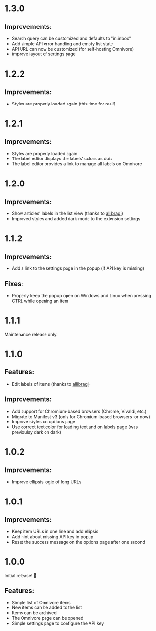 # 1.3.0

## Improvements:

- Search query can be customized and defaults to "in:inbox"
- Add simple API error handling and empty list state
- API URL can now be customized (for self-hosting Omnivore)
- Improve layout of settings page

# 1.2.2

## Improvements:

- Styles are properly loaded again (this time for real!)

# 1.2.1

## Improvements:

- Styles are properly loaded again
- The label editor displays the labels’ colors as dots
- The label editor provides a link to manage all labels on Omnivore

# 1.2.0

## Improvements:

- Show articles’ labels in the list view (thanks to [allibragi](https://github.com/allibragi))
- Improved styles and added dark mode to the extension settings

# 1.1.2

## Improvements:

- Add a link to the settings page in the popup (if API key is missing)

## Fixes:

- Properly keep the popup open on Windows and Linux when pressing CTRL while opening an item

# 1.1.1

Maintenance release only.

# 1.1.0

## Features:

- Edit labels of items (thanks to [allibragi](https://github.com/allibragi))

## Improvements:

- Add support for Chromium-based browsers (Chrome, Vivaldi, etc.)
- Migrate to Manifest v3 (only for Chromium-based browsers for now)
- Improve styles on options page
- Use correct text color for loading text and on labels page (was previoulsy dark on dark)

# 1.0.2

## Improvements:

- Improve ellipsis logic of long URLs

# 1.0.1

## Improvements:

- Keep item URLs in one line and add ellipsis
- Add hint about missing API key in popup
- Reset the success message on the options page after one second

# 1.0.0

Initial release! 🎉

## Features:

- Simple list of Omnivore items
- New items can be added to the list
- Items can be archived
- The Omnivore page can be opened
- Simple settings page to configure the API key
